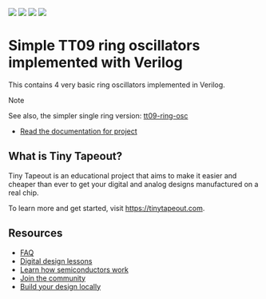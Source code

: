 ![](../../workflows/gds/badge.svg) ![](../../workflows/docs/badge.svg) ![](../../workflows/test/badge.svg) ![](../../workflows/fpga/badge.svg)

# Simple TT09 ring oscillators implemented with Verilog

This contains 4 very basic ring oscillators implemented in Verilog.

> [!NOTE]
> See also, the simpler single ring version: [tt09-ring-osc](https://github.com/algofoogle/tt09-ring-osc)

- [Read the documentation for project](docs/info.md)

## What is Tiny Tapeout?

Tiny Tapeout is an educational project that aims to make it easier and cheaper than ever to get your digital and analog designs manufactured on a real chip.

To learn more and get started, visit https://tinytapeout.com.

## Resources

- [FAQ](https://tinytapeout.com/faq/)
- [Digital design lessons](https://tinytapeout.com/digital_design/)
- [Learn how semiconductors work](https://tinytapeout.com/siliwiz/)
- [Join the community](https://tinytapeout.com/discord)
- [Build your design locally](https://www.tinytapeout.com/guides/local-hardening/)

